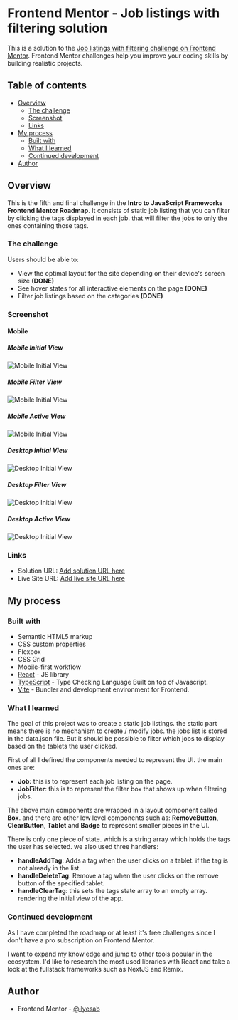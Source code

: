 # Frontend Mentor - Job listings with filtering solution

This is a solution to the [Job listings with filtering challenge on Frontend Mentor](https://www.frontendmentor.io/challenges/job-listings-with-filtering-ivstIPCt). Frontend Mentor challenges help you improve your coding skills by building realistic projects.

## Table of contents

- [Overview](#overview)
  - [The challenge](#the-challenge)
  - [Screenshot](#screenshot)
  - [Links](#links)
- [My process](#my-process)
  - [Built with](#built-with)
  - [What I learned](#what-i-learned)
  - [Continued development](#continued-development)
- [Author](#author)

## Overview

This is the fifth and final challenge in the **Intro to JavaScript Frameworks Frontend Mentor Roadmap**. It consists of static job listing that you can filter by clicking the tags displayed in each job. that will filter the jobs to only the ones containing those tags.

### The challenge

Users should be able to:

- View the optimal layout for the site depending on their device's screen size **(DONE)**
- See hover states for all interactive elements on the page **(DONE)**
- Filter job listings based on the categories **(DONE)**

### Screenshot

#### Mobile

##### Mobile Initial View

![Mobile Initial View](./screenshots/screenshot_mobile_initial.png)

##### Mobile Filter View

![Mobile Initial View](./screenshots/screenshot_mobile_filter.png)

##### Mobile Active View

![Mobile Initial View](./screenshots/screenshot_mobile_active.png)

##### Desktop Initial View

![Desktop Initial View](./screenshots/screenshot_desktop_initial.png)

##### Desktop Filter View

![Desktop Initial View](./screenshots/screenshot_desktop_filter.png)

##### Desktop Active View

![Desktop Initial View](./screenshots/screenshot_desktop_active.png)

### Links

- Solution URL: [Add solution URL here](https://your-solution-url.com)
- Live Site URL: [Add live site URL here](https://your-live-site-url.com)

## My process

### Built with

- Semantic HTML5 markup
- CSS custom properties
- Flexbox
- CSS Grid
- Mobile-first workflow
- [React](https://reactjs.org/) - JS library
- [TypeScript](https://www.typescriptlang.org/) - Type Checking Language Built on top of Javascript.
- [Vite](https://vitejs.dev/) - Bundler and development environment for Frontend.

### What I learned

The goal of this project was to create a static job listings. the static part means there is no mechanism to create / modify jobs. the jobs list is stored in the data.json file. But it should be possible to filter which jobs to display based on the tablets the user clicked.

First of all I defined the components needed to represent the UI. the main ones are:

- **Job:** this is to represent each job listing on the page.
- **JobFilter**: this is to represent the filter box that shows up when filtering jobs.

The above main components are wrapped in a layout component called **Box**. and there are other low level components such as: **RemoveButton**, **ClearButton**, **Tablet** and **Badge** to represent smaller pieces in the UI.

There is only one piece of state. which is a string array which holds the tags the user has selected. we also used three handlers:

- **handleAddTag**: Adds a tag when the user clicks on a tablet. if the tag is not already in the list.
- **handleDeleteTag**: Remove a tag when the user clicks on the remove button of the specified tablet.
- **handleClearTag**: this sets the tags state array to an empty array. rendering the initial view of the app.

### Continued development

As I have completed the roadmap or at least it's free challenges since I don't have a pro subscription on Frontend Mentor.

I want to expand my knowledge and jump to other tools popular in the ecosystem. I'd like to research the most used libraries with React and take a look at the fullstack frameworks such as NextJS and Remix.

## Author

- Frontend Mentor - [@ilyesab](https://www.frontendmentor.io/profile/ilyesab)
